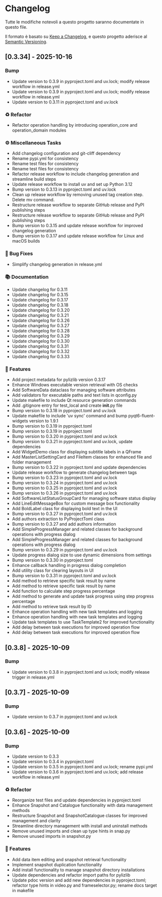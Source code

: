 # Changelog

Tutte le modifiche notevoli a questo progetto saranno documentate in questo file.

Il formato è basato su [Keep a Changelog](https://keepachangelog.com/en/1.0.0/),
e questo progetto aderisce al [Semantic Versioning](https://semver.org/spec/v2.0.0.html).
## [0.3.34] - 2025-10-16

### Bump

- Update version to 0.3.9 in pyproject.toml and uv.lock; modify release workflow in release.yml
- Update version to 0.3.9 in pyproject.toml and uv.lock; modify release workflow in release.yml
- Update version to 0.3.11 in pyproject.toml and uv.lock

### ♻️ Refactor

- Refactor operation handling by introducing operation_core and operation_domain modules

### ⚙️ Miscellaneous Tasks

- Add changelog configuration and git-cliff dependency
- Rename pypi.yml for consistency
- Rename test files for consistency
- Rename test files for consistency
- Refactor release workflow to include changelog generation and streamline build steps
- Update release workflow to install uv and set up Python 3.12
- Bump version to 0.3.13 in pyproject.toml and uv.lock
- Clean up release workflow by removing unused tag creation step. Delete mv command.
- Restructure release workflow to separate GitHub release and PyPI publishing steps
- Restructure release workflow to separate GitHub release and PyPI publishing steps
- Bump version to 0.3.15 and update release workflow for improved changelog generation
- Bump version to 0.3.17 and update release workflow for Linux and macOS builds

### 🐛 Bug Fixes

- Simplify changelog generation in release.yml

### 📚 Documentation

- Update changelog for 0.3.11
- Update changelog for 0.3.15
- Update changelog for 0.3.17
- Update changelog for 0.3.18
- Update changelog for 0.3.20
- Update changelog for 0.3.21
- Update changelog for 0.3.26
- Update changelog for 0.3.27
- Update changelog for 0.3.28
- Update changelog for 0.3.29
- Update changelog for 0.3.30
- Update changelog for 0.3.31
- Update changelog for 0.3.32
- Update changelog for 0.3.33

### 🚀 Features

- Add project metadata for pylizlib version 0.3.17
- Enhance Windows executable version retrieval with OS checks
- Add SoftwareData dataclass for managing software attributes
- Add validators for executable paths and text lists in qconfig.py
- Update makefile to include Qt resource generation commands
- Add .gitignore entry for test_local and create __init__.py file
- Bump version to 0.3.18 in pyproject.toml and uv.lock
- Update makefile to include 'uv sync' command and bump pyqt6-fluent-widgets version to 1.9.1
- Bump version to 0.3.19 in pyproject.toml
- Bump version to 0.3.19 in pyproject.toml
- Bump version to 0.3.20 in pyproject.toml and uv.lock
- Bump version to 0.3.21 in pyproject.toml and uv.lock, update dependencies
- Add WidgetDemo class for displaying subtitle labels in a QFrame
- Add MasterListSettingCard and FileItem classes for enhanced file and folder management
- Bump version to 0.3.22 in pyproject.toml and update dependencies
- Update release workflow to generate changelog between tags
- Bump version to 0.3.23 in pyproject.toml and uv.lock
- Bump version to 0.3.24 in pyproject.toml and uv.lock
- Bump version to 0.3.25 in pyproject.toml and uv.lock
- Bump version to 0.3.26 in pyproject.toml and uv.lock
- Add SoftwareListStatusGroupCard for managing software status display
- Add LineEditMessageBox for custom message box functionality
- Add BoldLabel class for displaying bold text in the UI
- Bump version to 0.3.27 in pyproject.toml and uv.lock
- Add authors extraction to PyProjectToml class
- Bump version to 0.3.27 and add authors information
- Add SimpleProgressManager and related classes for background operations with progress dialog
- Add SimpleProgressManager and related classes for background operations with progress dialog
- Bump version to 0.3.29 in pyproject.toml and uv.lock
- Update progress dialog size to use dynamic dimensions from settings
- Bump version to 0.3.30 in pyproject.toml
- Enhance callback handling in progress dialog completion
- Add utility class for clearing layouts in UI
- Bump version to 0.3.31 in pyproject.toml and uv.lock
- Add method to retrieve specific task result by name
- Add method to retrieve specific task result by name
- Add function to calculate step progress percentage
- Add method to generate and update task progress using step progress percentage
- Add method to retrieve task result by ID
- Enhance operation handling with new task templates and logging
- Enhance operation handling with new task templates and logging
- Update task templates to use TaskTemplate2 for improved functionality
- Add delay between task executions for improved operation flow
- Add delay between task executions for improved operation flow
## [0.3.8] - 2025-10-09

### Bump

- Update version to 0.3.8 in pyproject.toml and uv.lock; modify release trigger in release.yml
## [0.3.7] - 2025-10-09

### Bump

- Update version to 0.3.7 in pyproject.toml and uv.lock
## [0.3.6] - 2025-10-09

### Bump

- Update version to 0.3.3
- Update version to 0.3.4 in pyproject.toml
- Update version to 0.3.5 in pyproject.toml and uv.lock; rename pypi.yml
- Update version to 0.3.6 in pyproject.toml and uv.lock; add release workflow in release.yml

### ♻️ Refactor

- Reorganize test files and update dependencies in pyproject.toml
- Enhance Snapshot and Catalogue functionality with data management methods
- Restructure Snapshot and SnapshotCatalogue classes for improved management and clarity
- Streamline directory management with install and uninstall methods
- Remove unused imports and clean up type hints in snap.py
- Remove unused imports in snapshot.py

### 🚀 Features

- Add data item editing and snapshot retrieval functionality
- Implement snapshot duplication functionality
- Add install functionality to manage snapshot directory installations
- Update dependencies and refactor import paths for pylizlib
- Update pdoc version and add new dependencies in pyproject.toml; refactor type hints in video.py and frameselector.py; rename docs target in makefile

